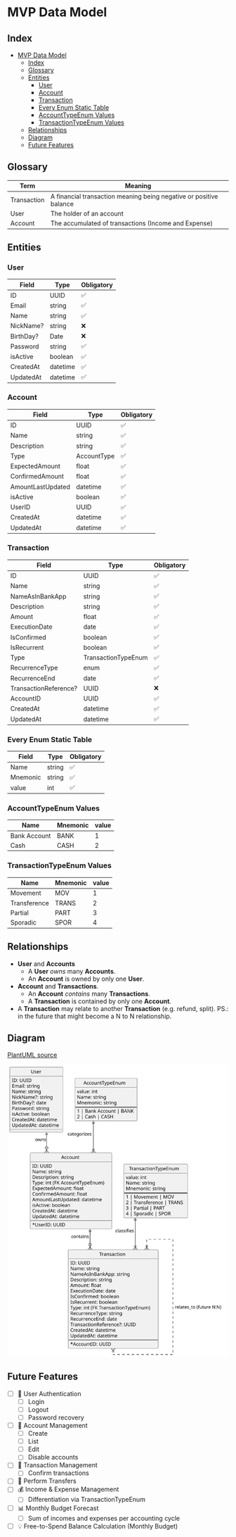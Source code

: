 <!--
Copyright 2025 Leonardo Da Vinci Feliciano Sebasitão

Licensed under the Apache License, Version 2.0 (the "License");
you may not use this file except in compliance with the License.
You may obtain a copy of the License at

    http://www.apache.org/licenses/LICENSE-2.0

Unless required by applicable law or agreed to in writing, software
distributed under the License is distributed on an "AS IS" BASIS,
WITHOUT WARRANTIES OR CONDITIONS OF ANY KIND, either express or implied.
See the License for the specific language governing permissions and
limitations under the License.
-->

# MVP Data Model

## Index

- [MVP Data Model](#mvp-data-model)
  - [Index](#index)
  - [Glossary](#glossary)
  - [Entities](#entities)
    - [User](#user)
    - [Account](#account)
    - [Transaction](#transaction)
    - [Every Enum Static Table](#every-enum-static-table)
    - [AccountTypeEnum Values](#accounttypeenum-values)
    - [TransactionTypeEnum Values](#transactiontypeenum-values)
  - [Relationships](#relationships)
  - [Diagram](#diagram)
  - [Future Features](#future-features)

## Glossary

| Term        | Meaning                                                            |
| ----------- | ------------------------------------------------------------------ |
| Transaction | A financial transaction meaning being negative or positive balance |
| User        | The holder of an account                                           |
| Account     | The accumulated of transactions (Income and Expense)               |

## Entities

### User

| Field     | Type     | Obligatory |
| --------- | -------- | ---------- |
| ID        | UUID     | ✅         |
| Email     | string   | ✅         |
| Name      | string   | ✅         |
| NickName? | string   | ❌         |
| BirthDay? | Date     | ❌         |
| Password  | string   | ✅         |
| isActive  | boolean  | ✅         |
| CreatedAt | datetime | ✅         |
| UpdatedAt | datetime | ✅         |

### Account

| Field             | Type        | Obligatory |
| ----------------- | ----------- | ---------- |
| ID                | UUID        | ✅         |
| Name              | string      | ✅         |
| Description       | string      | ✅         |
| Type              | AccountType | ✅         |
| ExpectedAmount    | float       | ✅         |
| ConfirmedAmount   | float       | ✅         |
| AmountLastUpdated | datetime    | ✅         |
| isActive          | boolean     | ✅         |
| UserID            | UUID        | ✅         |
| CreatedAt         | datetime    | ✅         |
| UpdatedAt         | datetime    | ✅         |

### Transaction

| Field                 | Type                | Obligatory |
| --------------------- | ------------------- | ---------- |
| ID                    | UUID                | ✅         |
| Name                  | string              | ✅         |
| NameAsInBankApp       | string              | ✅         |
| Description           | string              | ✅         |
| Amount                | float               | ✅         |
| ExecutionDate         | date                | ✅         |
| IsConfirmed           | boolean             | ✅         |
| IsRecurrent           | boolean             | ✅         |
| Type                  | TransactionTypeEnum | ✅         |
| RecurrenceType        | enum                | ✅         |
| RecurrenceEnd         | date                | ✅         |
| TransactionReference? | UUID                | ❌         |
| AccountID             | UUID                | ✅         |
| CreatedAt             | datetime            | ✅         |
| UpdatedAt             | datetime            | ✅         |

### Every Enum Static Table

| Field    | Type   | Obligatory |
| -------- | ------ | ---------- |
| Name     | string | ✅         |
| Mnemonic | string | ✅         |
| value    | int    | ✅         |

### AccountTypeEnum Values

| Name         | Mnemonic | value |
| ------------ | -------- | ----- |
| Bank Account | BANK     | 1     |
| Cash         | CASH     | 2     |

### TransactionTypeEnum Values

| Name         | Mnemonic | value |
| ------------ | -------- | ----- |
| Movement     | MOV      | 1     |
| Transference | TRANS    | 2     |
| Partial      | PART     | 3     |
| Sporadic     | SPOR     | 4     |

## Relationships

- **User** and **Accounts**
  - A **User** _owns_ many **Accounts**.
  - An **Account** is owned by only one **User**.
- **Account** and **Transactions**.
  - An **Account** _contains_ many **Transactions**.
  - A **Transaction** is contained by only one **Account**.
- A **Transaction** may relate to another **Transaction** (e.g. refund, split). PS.: in the future that might become a N to N relationship.

## Diagram

[PlantUML source](./diagrams/Database.plantuml)

![ER Diagram](./diagrams/database.svg)

## Future Features

- [ ] 🔐 User Authentication
  - [ ] Login
  - [ ] Logout
  - [ ] Password recovery
- [ ] 🧾 Account Management
  - [ ] Create
  - [ ] List
  - [ ] Edit
  - [ ] Disable accounts
- [ ] 🔄 Transaction Management
  - [ ] Confirm transactions
- [ ] 🔁 Perform Transfers
- [ ] 💰 Income & Expense Management
  - [ ] Differentiation via TransactionTypeEnum
- [ ] 📊 Monthly Budget Forecast
  - [ ] Sum of incomes and expenses per accounting cycle
- [ ] 💡 Free-to-Spend Balance Calculation (Monthly Budget)
